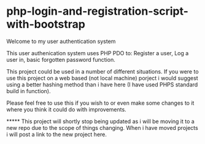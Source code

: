 # php-login-and-registration-script-with-bootstrap

Welcome to my user authentication system 

This user authenication system uses PHP PDO to: Register a user, Log a user in, basic forgotten password function.  

This project could be used in a number of different situations.  If you were to use this project on a web based (not local machine) porject i would suggest using a better hashing method than i have here (I have used PHPS standard build in function).

Please feel free to use this if you wish to or even make some changes to it where you think it could do with improvements.  

***** This project will shortly stop being updated as i will be moving it to a new repo due to the scope of things changing.  When i have moved projects i will post a link to the new project here.  

  